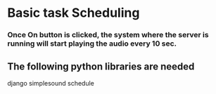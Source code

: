 <h1> Basic task Scheduling </h1>

<h3>Once On button is clicked, the system where the server is running will start playing the audio every 10 sec.</h3>

<h2> The following python libraries are needed </h2>

django
simplesound
schedule

